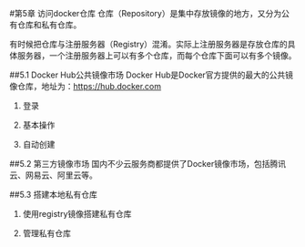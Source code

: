 #第5章 访问docker仓库
仓库（Repository）是集中存放镜像的地方，又分为公有仓库和私有仓库。

有时候把仓库与注册服务器（Registry）混淆。实际上注册服务器是存放仓库的具体服务器，一个注册服务器上可以有多个仓库，而每个仓库下面可以有多个镜像。

##5.1 Docker Hub公共镜像市场
Docker Hub是Docker官方提供的最大的公共镜像仓库，地址为：https://hub.docker.com

1. 登录

2. 基本操作

3. 自动创建

##5.2 第三方镜像市场
国内不少云服务商都提供了Docker镜像市场，包括腾讯云、网易云、阿里云等。

##5.3 搭建本地私有仓库
1. 使用registry镜像搭建私有仓库

2. 管理私有仓库